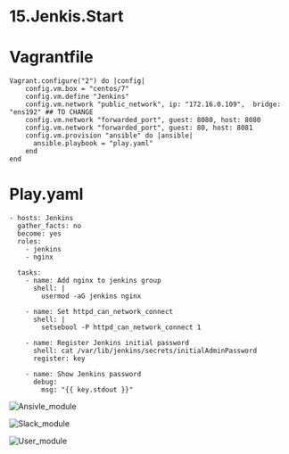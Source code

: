# 15.Jenkis.Start

# Vagrantfile
```
Vagrant.configure("2") do |config|
    config.vm.box = "centos/7"
    config.vm.define "Jenkins"
    config.vm.network "public_network", ip: "172.16.0.109",  bridge: "ens192" ## TO CHANGE
    config.vm.network "forwarded_port", guest: 8080, host: 8080
    config.vm.network "forwarded_port", guest: 80, host: 8081
    config.vm.provision "ansible" do |ansible|
      ansible.playbook = "play.yaml"
    end
end

``` 

# Play.yaml
```
- hosts: Jenkins
  gather_facts: no
  become: yes
  roles:
    - jenkins
    - nginx

  tasks:
    - name: Add nginx to jenkins group
      shell: |
        usermod -aG jenkins nginx

    - name: Set httpd_can_network_connect
      shell: |
        setsebool -P httpd_can_network_connect 1

    - name: Register Jenkins initial password
      shell: cat /var/lib/jenkins/secrets/initialAdminPassword
      register: key

    - name: Show Jenkins password
      debug:
        msg: "{{ key.stdout }}"

```
![Ansivle_module](https://github.com/ArtemOnishchuk/sa.it-academy.by/blob/m-sa2-14-20/ArtemOnishchuk/15.Jenkins.Start/ansible.png)

![Slack_module](https://github.com/ArtemOnishchuk/sa.it-academy.by/blob/m-sa2-14-20/ArtemOnishchuk/15.Jenkins.Start/Slack.png)

![User_module](https://github.com/ArtemOnishchuk/sa.it-academy.by/blob/m-sa2-14-20/ArtemOnishchuk/15.Jenkins.Start/User.png)
